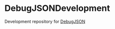 # DebugJSONDevelopment
Development repository for [DebugJSON](https://github.com/hobby-proj-code/DebugJSON)
